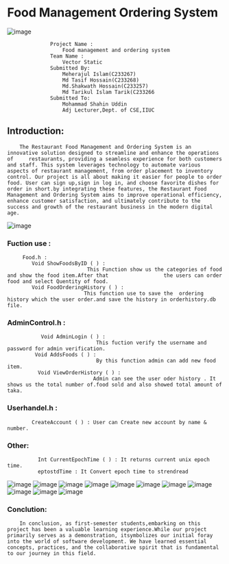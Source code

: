 # Food Management Ordering System

![image](https://github.com/meheraj43/Food-Management-Ordering-System/assets/140717499/5033f122-6bf2-4814-b72b-c4a1a0b5c790)


                  Project Name : 
                      Food management and ordering system
                  Team Name :
                      Vector Static
                  Submitted By:
                      Meherajul Islam(C233267)
                      Md Tasif Hossain(C233268)
                      Md.Shakwath Hossain(C233257)
                      Md Tarikul Islam Tarik(C233266
                  Submitted To:
                      Mohammad Shahin Uddin
                      Adj Lecturer,Dept. of CSE,IIUC

## Introduction:
        The Restaurant Food Management and Ordering System is an innovative solution designed to streamline and enhance the operations of     restaurants, providing a seamless experience for both customers and staff. This system leverages technology to automate various aspects of restaurant management, from order placement to inventory control. Our project is all about making it easier for people to order food. User can sign up,sign in log in, and choose favorite dishes for order in short.by integrating these features, the Restaurant Food Management and Ordering System aims to improve operational efficiency, enhance customer satisfaction, and ultimately contribute to the success and growth of the restaurant business in the modern digital age.

![image](https://github.com/meheraj43/Food-Management-Ordering-System/assets/140717499/32c17fec-0746-4459-878b-a5f799b9a269)

### Fuction use   : 
         Food.h :
            Void ShowFoodsByID ( ) :
                              This Function show us the categories of food and show the food item.After that                  the users can order food and select Quentity of food.
            Void FoodOrderingHistory ( ) : 
                             This function use to save the  ordering history which the user order.and save the history in orderhistory.db file.

### AdminControl.h :
               Void AdminLogin ( ) : 
                                 This fuction verify the username and password for admin verification.
             Void AddsFoods ( ) :
                                 By this function admin can add new food item.
              Void ViewOrderHistory ( ) :
                                Admin can see the user oder history . It shows us the total number of.food sold and also showed total amount of taka.
### Userhandel.h :
            CreateAccount ( ) : User can Create new account by name & number. 
### Other:
              Int CurrentEpochTime ( ) : It returns current unix epoch time.
              eptostdTime : It Convert epoch time to strendread 

![image](https://github.com/meheraj43/Food-Management-Ordering-System/assets/140717499/9ba0e5a1-f2c5-48ee-9adc-a4fdc1066c0f)
![image](https://github.com/meheraj43/Food-Management-Ordering-System/assets/140717499/3810c430-da21-41c3-a2e5-498d6be04a43)
![image](https://github.com/meheraj43/Food-Management-Ordering-System/assets/140717499/62922b5a-54a6-4551-accd-05ef91b9ec75)
![image](https://github.com/meheraj43/Food-Management-Ordering-System/assets/140717499/a401d2b4-616e-48ec-990a-5f011df910f3)
![image](https://github.com/meheraj43/Food-Management-Ordering-System/assets/140717499/0148dca4-8747-467c-9fa4-4ac556c62565)
![image](https://github.com/meheraj43/Food-Management-Ordering-System/assets/140717499/8e867aaa-11ff-47d8-9d32-d091bae18bdd)
![image](https://github.com/meheraj43/Food-Management-Ordering-System/assets/140717499/cf1ea567-b2ad-44c1-b78d-d7fef2d6aafe)
![image](https://github.com/meheraj43/Food-Management-Ordering-System/assets/140717499/04ef75c4-c4e0-4ce8-bae1-b7d81e8cc147)
![image](https://github.com/meheraj43/Food-Management-Ordering-System/assets/140717499/c0216aa4-6dca-4f67-90e1-75cf4b66816c)
![image](https://github.com/meheraj43/Food-Management-Ordering-System/assets/140717499/2b2428d0-997b-4dbb-b0bf-d94feb1ca716)
![image](https://github.com/meheraj43/Food-Management-Ordering-System/assets/140717499/eb57bd5f-9a9e-4887-a442-7bd9e186f8d1)


### Conclution:
        In conclusion, as first-semester students,embarking on this project has been a valuable learning experience.While our project primarily serves as a demonstration, itsymbolizes our initial foray into the world of software development. We have learned essential concepts, practices, and the collaborative spirit that is fundamental to our journey in this field.





